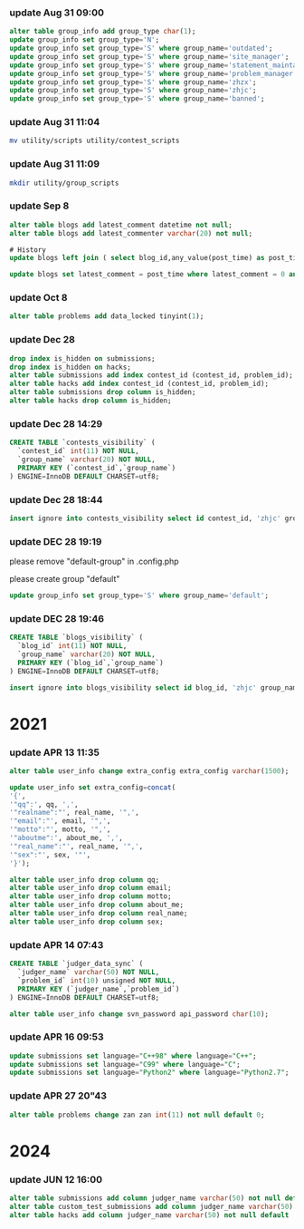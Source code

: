 ### update Aug 31 09:00
```sql
alter table group_info add group_type char(1);
update group_info set group_type='N';
update group_info set group_type='S' where group_name='outdated';
update group_info set group_type='S' where group_name='site_manager';
update group_info set group_type='S' where group_name='statement_maintainer';
update group_info set group_type='S' where group_name='problem_manager';
update group_info set group_type='S' where group_name='zhzx';
update group_info set group_type='S' where group_name='zhjc';
update group_info set group_type='S' where group_name='banned';
```

### update Aug 31 11:04
```bash
mv utility/scripts utility/contest_scripts
```

### update Aug 31 11:09
```bash
mkdir utility/group_scripts
```

### update Sep 8
```sql
alter table blogs add latest_comment datetime not null;
alter table blogs add latest_commenter varchar(20) not null;

# History
update blogs left join ( select blog_id,any_value(post_time) as post_time,any_value(poster) as poster from (select id, blog_id, post_time, poster from blogs_comments order by id desc limit 1919810) tmp1 group by blog_id ) tmp2 on blogs.id = tmp2.blog_id set blogs.latest_comment = tmp2.post_time, blogs.latest_commenter = tmp2.poster;

update blogs set latest_comment = post_time where latest_comment = 0 and is_draft = 0;
```

### update Oct 8
```sql
alter table problems add data_locked tinyint(1);
```

### update Dec 28
```sql
drop index is_hidden on submissions;
drop index is_hidden on hacks;
alter table submissions add index contest_id (contest_id, problem_id);
alter table hacks add index contest_id (contest_id, problem_id);
alter table submissions drop column is_hidden;
alter table hacks drop column is_hidden;
```

### update Dec 28 14:29
```sql
CREATE TABLE `contests_visibility` (
  `contest_id` int(11) NOT NULL,
  `group_name` varchar(20) NOT NULL,
  PRIMARY KEY (`contest_id`,`group_name`)
) ENGINE=InnoDB DEFAULT CHARSET=utf8;
```

### update Dec 28 18:44
```sql
insert ignore into contests_visibility select id contest_id, 'zhjc' group_name from contests;
```

### update DEC 28 19:19
please remove "default-group" in .config.php

please create group "default"
```sql
update group_info set group_type='S' where group_name='default';
```

### update DEC 28 19:46
```sql
CREATE TABLE `blogs_visibility` (
  `blog_id` int(11) NOT NULL,
  `group_name` varchar(20) NOT NULL,
  PRIMARY KEY (`blog_id`,`group_name`)
) ENGINE=InnoDB DEFAULT CHARSET=utf8;
```

```sql
insert ignore into blogs_visibility select id blog_id, 'zhjc' group_name from blogs;
```

# 2021
### update APR 13 11:35
```sql
alter table user_info change extra_config extra_config varchar(1500);

update user_info set extra_config=concat(
'{',
'"qq":', qq, ',',
'"realname":"', real_name, '",',
'"email":"', email, '",',
'"motto":"', motto, '",',
'"aboutme":', about_me, ',',
'"real_name":"', real_name, '",',
'"sex":"', sex, '"',
'}');

alter table user_info drop column qq;
alter table user_info drop column email;
alter table user_info drop column motto;
alter table user_info drop column about_me;
alter table user_info drop column real_name;
alter table user_info drop column sex;
```

### update APR 14 07:43
```sql
CREATE TABLE `judger_data_sync` (
  `judger_name` varchar(50) NOT NULL,
  `problem_id` int(10) unsigned NOT NULL,
  PRIMARY KEY (`judger_name`,`problem_id`)
) ENGINE=InnoDB DEFAULT CHARSET=utf8;
```

```sql
alter table user_info change svn_password api_password char(10);
```

### update APR 16 09:53
```sql
update submissions set language="C++98" where language="C++";
update submissions set language="C99" where language="C";
update submissions set language="Python2" where language="Python2.7";
```
### update APR 27 20"43
```sql
alter table problems change zan zan int(11) not null default 0;
```

# 2024

### update JUN 12 16:00

```sql
alter table submissions add column judger_name varchar(50) not null default '' after judge_time;
alter table custom_test_submissions add column judger_name varchar(50) not null default '' after judge_time;
alter table hacks add column judger_name varchar(50) not null default '' after judge_time;
```
